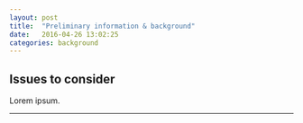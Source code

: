 ```yaml
---
layout: post
title:  "Preliminary information & background"
date:   2016-04-26 13:02:25
categories: background
---
```


## Issues to consider ##

Lorem ipsum.

---
